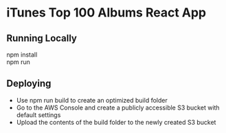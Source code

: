 # iTunes Top 100 Albums React App

## Running Locally
npm install  \
npm run

## Deploying 
* Use npm run build to create an optimized build folder
* Go to the AWS Console and create a publicly accessible S3 bucket with default settings
* Upload the contents of the build folder to the newly created S3 bucket 
